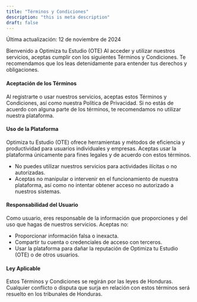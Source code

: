 ```yaml
---
title: "Términos y Condiciones"
description: "this is meta description"
draft: false
---
```


Última actualización: 12 de noviembre de 2024

Bienvenido a Optimiza tu Estudio (OTE) Al acceder y utilizar nuestros servicios, aceptas cumplir con los siguientes Términos y Condiciones. Te recomendamos que los leas detenidamente para entender tus derechos y obligaciones.

#### Aceptación de los Términos

Al registrarte o usar nuestros servicios, aceptas estos Términos y Condiciones, así como nuestra Política de Privacidad. Si no estás de acuerdo con alguna parte de los términos, te recomendamos no utilizar nuestra plataforma.

#### Uso de la Plataforma

Optimiza tu Estudio (OTE) ofrece herramientas y métodos de eficiencia y productividad para usuarios individuales y empresas. Aceptas usar la plataforma únicamente para fines legales y de acuerdo con estos términos.

- No puedes utilizar nuestros servicios para actividades ilícitas o no autorizadas.
- Aceptas no manipular o intervenir en el funcionamiento de nuestra plataforma, así como no intentar obtener acceso no autorizado a nuestros sistemas.

#### Responsabilidad del Usuario

Como usuario, eres responsable de la información que proporciones y del uso que hagas de nuestros servicios. Aceptas no:

- Proporcionar información falsa o inexacta.
- Compartir tu cuenta o credenciales de acceso con terceros.
- Usar la plataforma para dañar la reputación de Optimiza tu Estudio (OTE) o de otros usuarios.

#### Ley Aplicable

Estos Términos y Condiciones se regirán por las leyes de Honduras. Cualquier conflicto o disputa que surja en relación con estos términos será resuelto en los tribunales de Honduras.
